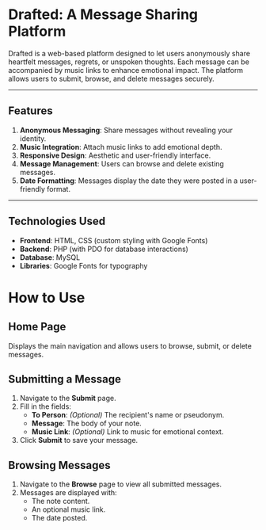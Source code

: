 # Drafted: A Message Sharing Platform

Drafted is a web-based platform designed to let users anonymously share heartfelt messages, regrets, or unspoken thoughts. Each message can be accompanied by music links to enhance emotional impact. The platform allows users to submit, browse, and delete messages securely.

---

## Features

1. **Anonymous Messaging**: Share messages without revealing your identity.
2. **Music Integration**: Attach music links to add emotional depth.
3. **Responsive Design**: Aesthetic and user-friendly interface.
4. **Message Management**: Users can browse and delete existing messages.
5. **Date Formatting**: Messages display the date they were posted in a user-friendly format.

---

## Technologies Used

- **Frontend**: HTML, CSS (custom styling with Google Fonts)
- **Backend**: PHP (with PDO for database interactions)
- **Database**: MySQL
- **Libraries**: Google Fonts for typography

# How to Use

## Home Page
Displays the main navigation and allows users to browse, submit, or delete messages.

## Submitting a Message
1. Navigate to the **Submit** page.
2. Fill in the fields:
   - **To Person**: *(Optional)* The recipient's name or pseudonym.
   - **Message**: The body of your note.
   - **Music Link**: *(Optional)* Link to music for emotional context.
3. Click **Submit** to save your message.

## Browsing Messages
1. Navigate to the **Browse** page to view all submitted messages.
2. Messages are displayed with:
   - The note content.
   - An optional music link.
   - The date posted.
